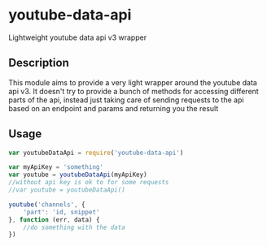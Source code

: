 youtube-data-api
================

Lightweight youtube data api v3 wrapper

## Description

This module aims to provide a very light wrapper around the youtube data api
v3. It doesn't try to provide a bunch of methods for accessing different
parts of the api, instead just taking care of sending requests to the api
based on an endpoint and params and returning you the result

## Usage

```js
var youtubeDataApi = require('youtube-data-api')

var myApiKey = 'something'
var youtube = youtubeDataApi(myApiKey)
//without api key is ok to for some requests
//var youtube = youtubeDataApi()

youtube('channels', {
    'part': 'id, snippet'
}, function (err, data) {
    //do something with the data
})
```